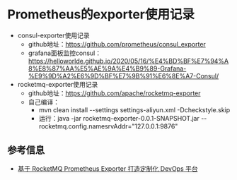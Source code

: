 # Prometheus的exporter使用记录
- consul-exporter使用记录
  - github地址：https://github.com/prometheus/consul_exporter
  - grafana面板监控consul：https://helloworlde.github.io/2020/05/16/%E4%BD%BF%E7%94%A8%E8%87%AA%E5%AE%9A%E4%B9%89-Grafana-%E9%9D%A2%E6%9D%BF%E7%9B%91%E6%8E%A7-Consul/
- rocketmq-exporter使用记录
  - github地址：https://github.com/apache/rocketmq-exporter
  - 自己编译：
    - mvn clean install --settings settings-aliyun.xml -Dcheckstyle.skip
    - 运行：java -jar rocketmq-exporter-0.0.1-SNAPSHOT.jar --rocketmq.config.namesrvAddr="127.0.0.1:9876"

## 参考信息
- [基于 RocketMQ Prometheus Exporter 打造定制化 DevOps 平台](https://www.infoq.cn/article/NcSYj_2PQhBlqveuD1Kw?utm_source=related_read&utm_medium=article)